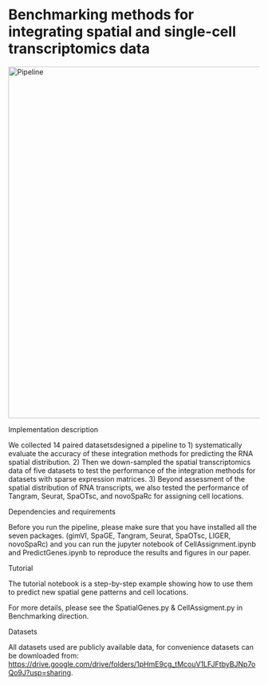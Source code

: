 # Benchmarking methods for integrating spatial and single-cell transcriptomics data

<img width="703" alt="Pipeline" src="https://user-images.githubusercontent.com/44384930/121383040-ba5fd300-c979-11eb-91ec-af017486f3c0.png">

Implementation description

We collected 14 paired datasetsdesigned a pipeline to 1) systematically evaluate the accuracy of these integration methods for predicting the RNA spatial distribution. 2) Then we down-sampled the spatial transcriptomics data of five datasets to test the performance of the integration methods for datasets with sparse expression matrices. 3) Beyond assessment of the spatial distribution of RNA transcripts, we also tested the performance of Tangram, Seurat, SpaOTsc, and novoSpaRc for assigning cell locations.

Dependencies and requirements

Before you run the pipeline, please make sure that you have installed all the seven packages. (gimVI, SpaGE, Tangram, Seurat, SpaOTsc, LIGER, novoSpaRc) and you can run the jupyter notebook of CellAssignment.ipynb and PredictGenes.ipynb to reproduce the results and figures in our paper.

Tutorial

The tutorial notebook is a step-by-step example showing how to use them to predict new spatial gene patterns and cell locations.

For more details, please see the SpatialGenes.py & CellAssigment.py in Benchmarking direction.

Datasets

All datasets used are publicly available data, for convenience datasets can be downloaded from: 
https://drive.google.com/drive/folders/1pHmE9cg_tMcouV1LFJFtbyBJNp7oQo9J?usp=sharing.


